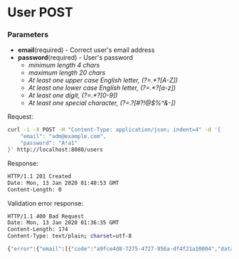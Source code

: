 # User POST

### Parameters 
- **email**(required) - Correct user's email address
- **password**(required) - User's password
    - _minimum length 4 chars_  
    - _maximum length 20 chars_  
    - _At least one upper case English letter, (?=.*?[A-Z])_
    - _At least one lower case English letter, (?=.*?[a-z])_
    - _At least one digit, (?=.*?[0-9])_
    - _At least one special character, (?=.*?[#?!@$%^&*-])_

Request:
```bash
curl -i -X POST -H "Content-Type: application/json; indent=4" -d '{
    "email": "adm@example.com",
    "password": "A!a1"
}' http://localhost:8080/users
```

Response:
```bash
HTTP/1.1 201 Created
Date: Mon, 13 Jan 2020 01:40:53 GMT
Content-Length: 0
```

Validation error response:
```bash
HTTP/1.1 400 Bad Request
Date: Mon, 13 Jan 2020 01:36:35 GMT
Content-Length: 174
Content-Type: text/plain; charset=utf-8

{"error":{"email":[{"code":"a9fce4d8-7275-4727-956a-df4f21a10004","data":{"value":"admexample.com"},"message":"This value 'admexample.com' is not a valid email address."}]}}
```